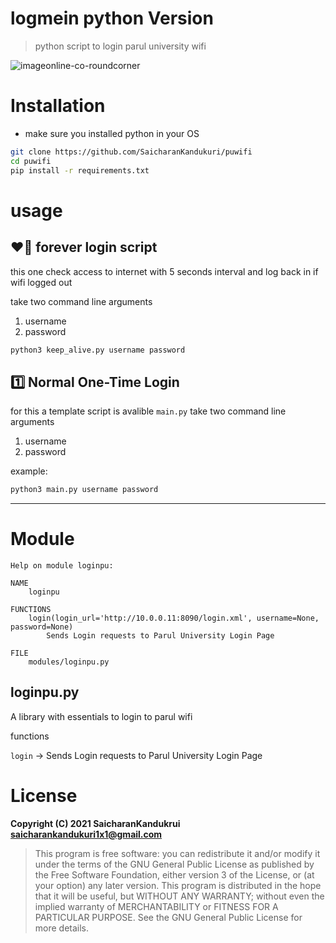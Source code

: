 # logmein python Version

> python script to login parul university wifi

![imageonline-co-roundcorner](https://user-images.githubusercontent.com/68287637/143475678-bc8c317c-3961-4f7f-bcfd-bfce190811b0.png)

# Installation
- make sure you installed python in your OS
```bash
git clone https://github.com/SaicharanKandukuri/puwifi
cd puwifi
pip install -r requirements.txt
```
# usage
## ❤️‍🔥 forever login script
this one check access to internet with 5 seconds interval and log back in if wifi logged out

take two command line arguments 
 1. username
 2. password

```cmd
python3 keep_alive.py username password
```

## 1️⃣ Normal One-Time Login
for this a template script is avalible `main.py`
take two command line arguments 
 1. username
 2. password

example:
```cmd
python3 main.py username password
```


<hr>

# Module


```
Help on module loginpu:

NAME
    loginpu

FUNCTIONS
    login(login_url='http://10.0.0.11:8090/login.xml', username=None, password=None)
        Sends Login requests to Parul University Login Page

FILE
    modules/loginpu.py
```
## loginpu.py
A library with essentials to login to parul wifi

functions

`login` → Sends Login requests to Parul University Login Page


# License
**Copyright (C) 2021 SaicharanKandukrui <saicharankandukuri1x1@gmail.com>**
> This program is free software: you can redistribute it and/or modify it under the terms of the GNU General Public License as published by the Free Software Foundation, either version 3 of the License, or (at your option) any later version.
> This program is distributed in the hope that it will be useful, but WITHOUT ANY WARRANTY; without even the implied warranty of MERCHANTABILITY or FITNESS FOR A PARTICULAR PURPOSE. See the GNU General Public License for more details.
